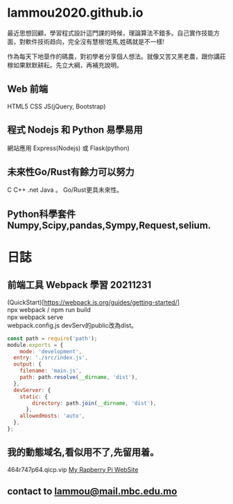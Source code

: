 # lammou2020.github.io

最近思想回顧，學習程式設計這門課的時候，理論算法不錯多。自己實作技能方面，對軟件技術趋向，完全沒有慧根!姓馬,姓碼就是不一樣!

作為每天下地垦作的碼農，對初學者分享個人想法。就像又苦又黑老農，跟你講莊稼如果默默耕耘。先立大綱，再補充說明。

## Web 前端
HTML5 CSS JS(jQuery, Bootstrap) 

## 程式 Nodejs 和 Python 易學易用

網站應用 Express(Nodejs) 或 Flask(python)

## 未來性Go/Rust有餘力可以努力

C C++ .net Java 。 Go/Rust更具未來性。

## Python科學套件Numpy,Scipy,pandas,Sympy,Request,selium.

# 日誌
## 前端工具 Webpack 學習 20211231
(QuickStart)[https://webpack.js.org/guides/getting-started/]  
npx webpack / npm run build     
npx webpack serve  
webpack.config.js devServ的public改為dist。   
```js
const path = require('path');
module.exports = {
    mode: 'development',
  entry: './src/index.js',
  output: {
    filename: 'main.js',
    path: path.resolve(__dirname, 'dist'),
  },
  devServer: {
    static: {
        directory: path.join(__dirname, 'dist'),
      },      
    allowedHosts: 'auto',
  },
};
```

## 我的動態域名,看似用不了,先留用着。
464r747p64.qicp.vip
[My Rapberry Pi WebSite](http://464r747p64.qicp.vip)

## contact to lammou@mail.mbc.edu.mo
